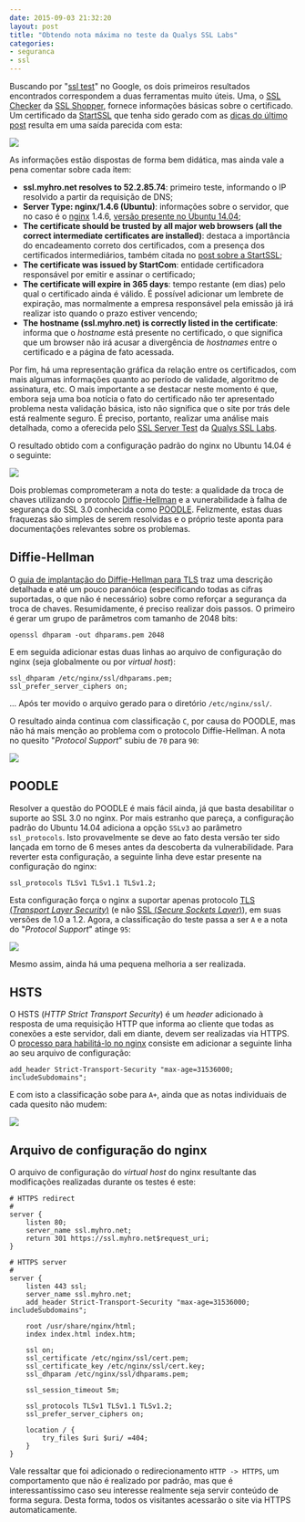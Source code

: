 ```yaml
---
date: 2015-09-03 21:32:20
layout: post
title: "Obtendo nota máxima no teste da Qualys SSL Labs"
categories:
- seguranca
- ssl
---
```


Buscando por "[ssl test][google-ssl-test]" no Google, os dois primeiros resultados encontrados correspondem a duas ferramentas muito úteis. Uma, o [SSL Checker][ssl-checker] da [SSL Shopper][ssl-shopper], fornece informações básicas sobre o certificado. Um certificado da [StartSSL][startssl] que tenha sido gerado com as [dicas do último post][post-startssl] resulta em uma saída parecida com esta:

![](/images/2015/ssl-checker.png)

As informações estão dispostas de forma bem didática, mas ainda vale a pena comentar sobre cada item:

* **ssl.myhro.net resolves to 52.2.85.74**: primeiro teste, informando o IP resolvido a partir da requisição de DNS;
* **Server Type: nginx/1.4.6 (Ubuntu)**: informações sobre o servidor, que no caso é o [nginx][nginx] 1.4.6, [versão presente no Ubuntu 14.04][nginx-trusty];
* **The certificate should be trusted by all major web browsers (all the correct intermediate certificates are installed)**: destaca a importância do encadeamento correto dos certificados, com a presença dos certificados intermediários, também citada no [post sobre a StartSSL][post-startssl];
* **The certificate was issued by StartCom**: entidade certificadora responsável por emitir e assinar o certificado;
* **The certificate will expire in 365 days**: tempo restante (em dias) pelo qual o certificado ainda é válido. É possível adicionar um lembrete de expiração, mas normalmente a empresa responsável pela emissão já irá realizar isto quando o prazo estiver vencendo;
* **The hostname (ssl.myhro.net) is correctly listed in the certificate**: informa que o _hostname_ está presente no certificado, o que significa que um browser não irá acusar a divergência de _hostnames_ entre o certificado e a página de fato acessada.

Por fim, há uma representação gráfica da relação entre os certificados, com mais algumas informações quanto ao período de validade, algoritmo de assinatura, etc. O mais importante a se destacar neste momento é que, embora seja uma boa notícia o fato do certificado não ter apresentado problema nesta validação básica, isto não significa que o site por trás dele está realmente seguro. É preciso, portanto, realizar uma análise mais detalhada, como a oferecida pelo [SSL Server Test][ssl-server-test] da [Qualys SSL Labs][qualys-ssl-labs].

O resultado obtido com a configuração padrão do nginx no Ubuntu 14.04 é o seguinte:

![](/images/2015/ssl-test-1.png)

Dois problemas comprometeram a nota do teste: a qualidade da troca de chaves utilizando o protocolo [Diffie-Hellman][dh] e a vunerabilidade à falha de segurança do SSL 3.0 conhecida como [POODLE][poodle]. Felizmente, estas duas fraquezas são simples de serem resolvidas e o próprio teste aponta para documentações relevantes sobre os problemas. 

## Diffie-Hellman

O [guia de implantação do Diffie-Hellman para TLS][dh-guide] traz uma descrição detalhada e até um pouco paranóica (especificando todas as cifras suportadas, o que não é necessário) sobre como reforçar a segurança da troca de chaves. Resumidamente, é preciso realizar dois passos. O primeiro é gerar um grupo de parâmetros com tamanho de 2048 bits:

    openssl dhparam -out dhparams.pem 2048

E em seguida adicionar estas duas linhas ao arquivo de configuração do nginx (seja globalmente ou por _virtual host_):

    ssl_dhparam /etc/nginx/ssl/dhparams.pem;
    ssl_prefer_server_ciphers on;

... Após ter movido o arquivo gerado para o diretório `/etc/nginx/ssl/`.

O resultado ainda continua com classificação `C`, por causa do POODLE, mas não há mais menção ao problema com o protocolo Diffie-Hellman. A nota no quesito "_Protocol Support_" subiu de `70` para `90`:

![](/images/2015/ssl-test-2.png)

## POODLE

Resolver a questão do POODLE é mais fácil ainda, já que basta desabilitar o suporte ao SSL 3.0 no nginx. Por mais estranho que pareça, a configuração padrão do Ubuntu 14.04 adiciona a opção `SSLv3` ao parâmetro `ssl_protocols`. Isto provavelmente se deve ao fato desta versão ter sido lançada em torno de 6 meses antes da descoberta da vulnerabilidade. Para reverter esta configuração, a seguinte linha deve estar presente na configuração do nginx:

    ssl_protocols TLSv1 TLSv1.1 TLSv1.2;

Esta configuração força o nginx a suportar apenas protocolo [TLS (_Transport Layer Security_)][tls] (e não [SSL (_Secure Sockets Layer_)][ssl]), em suas versões de 1.0 a 1.2. Agora, a classificação do teste passa a ser `A` e a nota do "_Protocol Support_" atinge `95`:

![](/images/2015/ssl-test-3.png)

Mesmo assim, ainda há uma pequena melhoria a ser realizada.

## HSTS

O HSTS (_HTTP Strict Transport Security_) é um _header_ adicionado à resposta de uma requisição HTTP que informa ao cliente que todas as conexões a este servidor, dali em diante, devem ser realizadas via HTTPS. O [processo para habilitá-lo no nginx][nginx-hsts] consiste em adicionar a seguinte linha ao seu arquivo de configuração:

    add_header Strict-Transport-Security "max-age=31536000; includeSubdomains";

E com isto a classificação sobe para `A+`, ainda que as notas individuais de cada quesito não mudem:

![](/images/2015/ssl-test-4.png)

## Arquivo de configuração do nginx

O arquivo de configuração do _virtual host_ do nginx resultante das modificações realizadas durante os testes é este:

    # HTTPS redirect
    #
    server {
        listen 80;
        server_name ssl.myhro.net;
        return 301 https://ssl.myhro.net$request_uri;
    }

    # HTTPS server
    #
    server {
        listen 443 ssl;
        server_name ssl.myhro.net;
        add_header Strict-Transport-Security "max-age=31536000; includeSubdomains";

        root /usr/share/nginx/html;
        index index.html index.htm;

        ssl on;
        ssl_certificate /etc/nginx/ssl/cert.pem;
        ssl_certificate_key /etc/nginx/ssl/cert.key;
        ssl_dhparam /etc/nginx/ssl/dhparams.pem;

        ssl_session_timeout 5m;

        ssl_protocols TLSv1 TLSv1.1 TLSv1.2;
        ssl_prefer_server_ciphers on;

        location / {
            try_files $uri $uri/ =404;
        }
    }

Vale ressaltar que foi adicionado o redirecionamento `HTTP -> HTTPS`, um comportamento que não é realizado por padrão, mas que é interessantíssimo caso seu interesse realmente seja servir conteúdo de forma segura. Desta forma, todos os visitantes acessarão o site via HTTPS automaticamente.

[dh-guide]: https://weakdh.org/sysadmin.html
[dh]: http://mathworld.wolfram.com/Diffie-HellmanProtocol.html
[google-ssl-test]: https://www.google.com/search?q=ssl+test
[nginx-hsts]: https://scotthelme.co.uk/setting-up-hsts-in-nginx/
[nginx-trusty]: http://packages.ubuntu.com/trusty/nginx
[nginx]: http://nginx.org/
[poodle]: https://en.wikipedia.org/wiki/POODLE
[post-startssl]: /2015/08/startssl-certificados-gratuitos-e-suas-peculiaridades/
[qualys-ssl-labs]: https://www.ssllabs.com/
[ssl-checker]: https://www.sslshopper.com/ssl-checker.html
[ssl-server-test]: https://www.ssllabs.com/ssltest/
[ssl-shopper]: https://www.sslshopper.com/
[ssl]: https://en.wikipedia.org/wiki/Transport_Layer_Security#SSL_1.0.2C_2.0_and_3.0
[startssl]: https://www.startssl.com/
[tls]: https://en.wikipedia.org/wiki/Transport_Layer_Security
